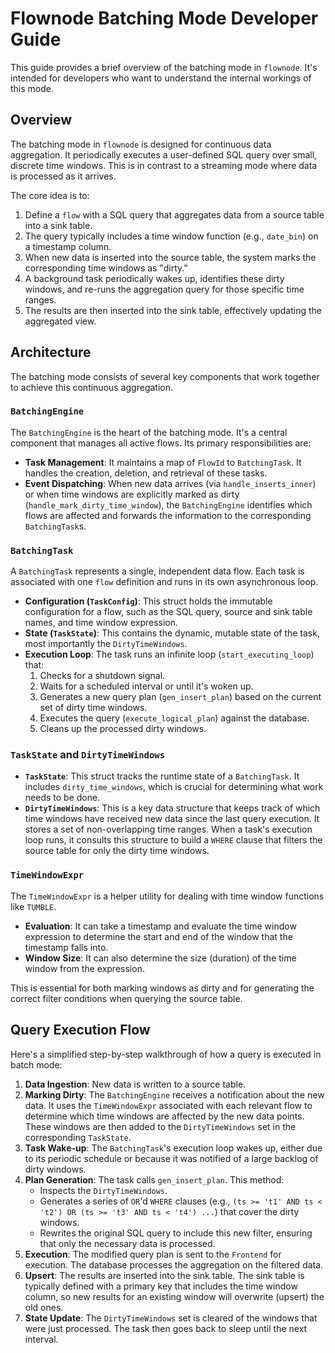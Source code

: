 # Flownode Batching Mode Developer Guide

This guide provides a brief overview of the batching mode in `flownode`. It's intended for developers who want to understand the internal workings of this mode.

## Overview

The batching mode in `flownode` is designed for continuous data aggregation. It periodically executes a user-defined SQL query over small, discrete time windows. This is in contrast to a streaming mode where data is processed as it arrives.

The core idea is to:
1.  Define a `flow` with a SQL query that aggregates data from a source table into a sink table.
2.  The query typically includes a time window function (e.g., `date_bin`) on a timestamp column.
3.  When new data is inserted into the source table, the system marks the corresponding time windows as "dirty."
4.  A background task periodically wakes up, identifies these dirty windows, and re-runs the aggregation query for those specific time ranges.
5.  The results are then inserted into the sink table, effectively updating the aggregated view.

## Architecture

The batching mode consists of several key components that work together to achieve this continuous aggregation.

### `BatchingEngine`

The `BatchingEngine` is the heart of the batching mode. It's a central component that manages all active flows. Its primary responsibilities are:

-   **Task Management**: It maintains a map of `FlowId` to `BatchingTask`. It handles the creation, deletion, and retrieval of these tasks.
-   **Event Dispatching**: When new data arrives (via `handle_inserts_inner`) or when time windows are explicitly marked as dirty (`handle_mark_dirty_time_window`), the `BatchingEngine` identifies which flows are affected and forwards the information to the corresponding `BatchingTask`s.

### `BatchingTask`

A `BatchingTask` represents a single, independent data flow. Each task is associated with one `flow` definition and runs in its own asynchronous loop.

-   **Configuration (`TaskConfig`)**: This struct holds the immutable configuration for a flow, such as the SQL query, source and sink table names, and time window expression.
-   **State (`TaskState`)**: This contains the dynamic, mutable state of the task, most importantly the `DirtyTimeWindows`.
-   **Execution Loop**: The task runs an infinite loop (`start_executing_loop`) that:
    1.  Checks for a shutdown signal.
    2.  Waits for a scheduled interval or until it's woken up.
    3.  Generates a new query plan (`gen_insert_plan`) based on the current set of dirty time windows.
    4.  Executes the query (`execute_logical_plan`) against the database.
    5.  Cleans up the processed dirty windows.

### `TaskState` and `DirtyTimeWindows`

-   **`TaskState`**: This struct tracks the runtime state of a `BatchingTask`. It includes `dirty_time_windows`, which is crucial for determining what work needs to be done.
-   **`DirtyTimeWindows`**: This is a key data structure that keeps track of which time windows have received new data since the last query execution. It stores a set of non-overlapping time ranges. When a task's execution loop runs, it consults this structure to build a `WHERE` clause that filters the source table for only the dirty time windows.

### `TimeWindowExpr`

The `TimeWindowExpr` is a helper utility for dealing with time window functions like `TUMBLE`.

-   **Evaluation**: It can take a timestamp and evaluate the time window expression to determine the start and end of the window that the timestamp falls into.
-   **Window Size**: It can also determine the size (duration) of the time window from the expression.

This is essential for both marking windows as dirty and for generating the correct filter conditions when querying the source table.

## Query Execution Flow

Here's a simplified step-by-step walkthrough of how a query is executed in batch mode:

1.  **Data Ingestion**: New data is written to a source table.
2.  **Marking Dirty**: The `BatchingEngine` receives a notification about the new data. It uses the `TimeWindowExpr` associated with each relevant flow to determine which time windows are affected by the new data points. These windows are then added to the `DirtyTimeWindows` set in the corresponding `TaskState`.
3.  **Task Wake-up**: The `BatchingTask`'s execution loop wakes up, either due to its periodic schedule or because it was notified of a large backlog of dirty windows.
4.  **Plan Generation**: The task calls `gen_insert_plan`. This method:
    -   Inspects the `DirtyTimeWindows`.
    -   Generates a series of `OR`'d `WHERE` clauses (e.g., `(ts >= 't1' AND ts < 't2') OR (ts >= 't3' AND ts < 't4') ...`) that cover the dirty windows.
    -   Rewrites the original SQL query to include this new filter, ensuring that only the necessary data is processed.
5.  **Execution**: The modified query plan is sent to the `Frontend` for execution. The database processes the aggregation on the filtered data.
6.  **Upsert**: The results are inserted into the sink table. The sink table is typically defined with a primary key that includes the time window column, so new results for an existing window will overwrite (upsert) the old ones.
7.  **State Update**: The `DirtyTimeWindows` set is cleared of the windows that were just processed. The task then goes back to sleep until the next interval.